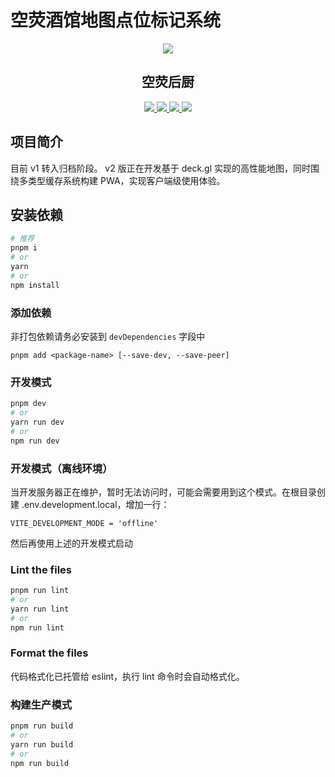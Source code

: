 # 空荧酒馆地图点位标记系统

<div align="center">
  <img src="./public/favicon.ico" >
  <h2>空荧后厨</h2>
  <div>
    <a href="https://cn.vuejs.org" target="_blank">
      <img src="https://img.shields.io/badge/Vue-3.2-green">
    </a>
    <a href="https://cn.vitejs.dev" target="_blank">
      <img src="https://img.shields.io/badge/Vite-4.1-green">
    </a>
    <a href="https://www.typescriptlang.org" target="_blank">
      <img src="https://img.shields.io/badge/TS-next-blue">
    </a>
    <a href="https://deck.gl" target="_blank">
      <img src="https://img.shields.io/badge/deck.gl-8.9-B77546">
    </a>
  </div>
</div>

## 项目简介

目前 v1 转入归档阶段。
v2 版正在开发基于 deck.gl 实现的高性能地图，同时围绕多类型缓存系统构建 PWA，实现客户端级使用体验。

## 安装依赖

```bash
# 推荐
pnpm i
# or
yarn
# or
npm install
```

### 添加依赖

非打包依赖请务必安装到 `devDependencies` 字段中

```base
pnpm add <package-name> [--save-dev, --save-peer]
```

### 开发模式

```bash
pnpm dev
# or
yarn run dev
# or
npm run dev
```

### 开发模式（离线环境）

当开发服务器正在维护，暂时无法访问时，可能会需要用到这个模式。在根目录创建 .env.development.local，增加一行：
```properties
VITE_DEVELOPMENT_MODE = 'offline'
```
然后再使用上述的开发模式启动

### Lint the files

```bash
pnpm run lint
# or
yarn run lint
# or
npm run lint
```

### Format the files

代码格式化已托管给 eslint，执行 lint 命令时会自动格式化。

### 构建生产模式

```bash
pnpm run build
# or
yarn run build
# or
npm run build
```

